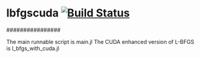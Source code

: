 # lbfgscuda [![Build Status](https://github.com/ondrajebuh37/lbfgscuda.jl/actions/workflows/CI.yml/badge.svg?branch=master)](https://github.com/ondrajebuh37/lbfgscuda.jl/actions/workflows/CI.yml?query=branch%3Amaster)



################

The main runnable script is main.jl
The CUDA enhanced version of L-BFGS is l_bfgs_with_cuda.jl
